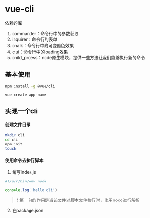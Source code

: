 # vue-cli

依赖的库

1. commander：命令行中的参数获取
2. inquirer：命令行的表单
3. chalk：命令行中的可变颜色效果
4. clui：命令行中的loading效果
5. child_proess：node原生模块，提供一些方法让我们能够执行新的命令

## 基本使用

```bash
npm install -g @vue/cli

vue create app-name
```

## 实现一个cli

#### 创建文件目录

```bash
mkdir cli
cd cli
npm init
touch
```

#### 使用命令去执行脚本

1. 编写index.js

```js
#!/usr/bin/env node

console.log('hello cli')
```

>! 第一句的作用是当该文件以脚本文件执行时，使用node进行解析

2. 在package.json
